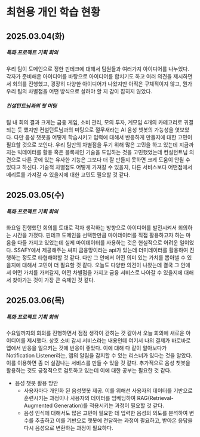 # 최현용 개인 학습 현황

## 2025.03.04(화)
##### 특화 프로젝트 기획 회의
 우리 팀이 도메인으로 정한 핀테크에 대해서 팀원들과 여러가지 아이디어를 나누었다. 각자가 준비해온 아이디어를 바탕으로 아이디어를 합치기도 하고 여러 의견을 제시하면서 회의를 진행했고, 굉장히 다양한 아이디어가 나왔지만 아직은 구체적이지 않고, 뭔가 우리 팀의 차별점을 어떤 방식으로 살려야 할 지 감이 잡히지 않았다.
##### 컨설턴트님과의 첫 미팅
 팀 내 회의 결과 크게는 금융 게임, 소비 관리, 모의 투자, 계모임 4개의 카테고리로 귀결되는 듯 했지만 컨설턴트님과의 미팅으로 껄무새라는 AI 음성 챗봇의 가능성을 엿보았다. 다만 음성 챗봇을 어떻게 학습시키고 입력에 대해서 반응하게 만들지에 대한 고민이 필요할 것으로 보인다. 
우리 팀만의 차별점을 두기 위해 많은 고민을 하고 있는데 지금까지는 빅데이터를 활용 혹은 블록체인 기술을 도입하는 것을 고민했었는데 컨설턴트님 의견으로 다른 곳에 있는 유사한 기능은 그보다 더 잘 만들지 못하면 크게 도움이 안될 수 있다고 하신다. 기술적 차별점도 어떻게 가져갈 수 있을지, 다른 서비스보다 어떤점에서 메리트를 가져갈 수 있을지에 대한 고민도 필요할 것 같다. 

## 2025.03.05(수)
##### 특화 프로젝트 기획 회의
 화요일 진행했던 회의를 토대로 각자 생각하는 방향으로 아이디어를 발전시켜서 회의하는 시간을 가졌다. 핀테크 도메인을 선택한만큼 마이데이터를 직접 활용하고자 하는 마음을 다들 가지고 있었는데 실제 마이데이터를 사용하는 것은 현실적으로 어려운 일이었다. SSAFY에서 제공해주는 싸피 금융망이라는 api가 있는데 더미데이터를 활용하여 진행하는 정도로 타협해야할 것 같다. 다만 그 안에서 어떤 의미 있는 가치를 뽑아낼 수 있을지에 대해서 고민이 더 필요할 것 같다. 오늘도 다양한 의견이 나왔는데 결국 그 안에서 어떤 가치를 가져갈지, 어떤 차별점을 가지고 금융 서비스로 나아갈 수 있을지에 대해서 찾아가는 것이 가장 큰 숙제인 것 같다.

## 2025.03.06(목)
##### 특화 프로젝트 기획 회의
 수요일까지의 회의를 진행하면서 점점 생각이 갇히는 것 같아서 오늘 회의에 새로운 아이디어를 제시했다. 상호 소비 감시 서비스라는 내용인데 여기서 나의 결제가 바로바로 앱에서 반응을 일으키는 것에 반응이 좋았다. 이에 대해 다 같이 알아보다가 Notification Listener라는, 앱의 알림을 감지할 수 있는 리스너가 있다는 것을 알았다. 이를 이용하면 좀 더 실감나는 서비스를 만들 수 있을 것 같다. 추가적으로 음성 챗봇을 활용하는 것도 긍정적으로 검토하고 있는데 이에 대한 공부는 필요한 것 같다.
 - 음성 챗봇 활용 방안
   - 사용자마다 개인화 된 음성챗봇 제공. 이를 위해선 사용자의 데이터를 기반으로 훈련시키는 과정이나 사용자의 데이터를 임베딩하여 RAG(Retrieval-Augmented Generation)를 적용시키는 과정이 필요할 것 같다.
   - 음성 인식에 대해서도 많은 고민이 필요한 데 입력한 음성의 의도를 분석하여 변수를 추출하고 이를 기반으로 챗봇에 전달하는 과정이 필요하고, 받아온 응답을 다시 음성으로 변환하는 과정이 필요하다.
